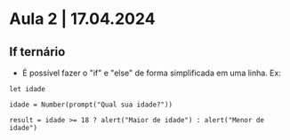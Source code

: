 # Aula 2 | 17.04.2024

## If ternário

- É possível fazer o "if" e "else" de forma simplificada em uma linha. Ex:

```
let idade

idade = Number(prompt("Qual sua idade?"))

result = idade >= 18 ? alert("Maior de idade") : alert("Menor de idade")
```